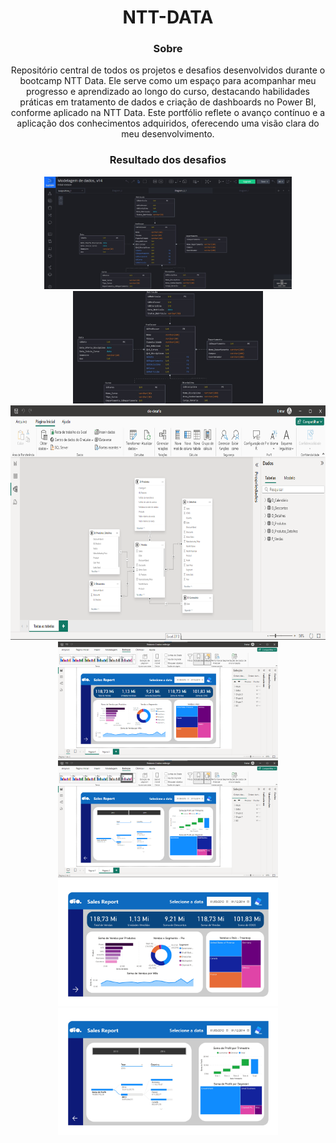 <div align="center">
 
# NTT-DATA
### Sobre

Repositório central de todos os projetos e desafios desenvolvidos durante o bootcamp NTT Data. Ele serve como um espaço para acompanhar meu progresso e aprendizado ao longo do curso, destacando habilidades práticas em tratamento de dados e criação de dashboards no Power BI, conforme aplicado na NTT Data. Este portfólio reflete o avanço contínuo e a aplicação dos conhecimentos adquiridos, oferecendo uma visão clara do meu desenvolvimento.

### Resultado dos desafios
<div>
<img src="Model-Star-Schema/img1.jpeg" type="image/jpeg" alt="Print_Screen" height=180>
<img src="Model-Star-Schema/img2.jpeg" type="image/jpeg" alt="Print_Screen Zoom" height=180>

<img src="Data_Modeling_with_DAX/img.png" type="image/jpeg" alt="Print_Screen Zoom" height=375>

<img src="Managerial-Dashboard-Design-Enhancement/print-pag1.png" type="image/png" alt="Print_Screen_pag1" height=187>
<img src="Managerial-Dashboard-Design-Enhancement/print-pag2.png" type="image/png" alt="Print_Screen_pag2" height=187>
<img src="Managerial-Dashboard-Design-Enhancement/pag1.jpg" type="image/jpg" alt="pag1" height=203>
<img src="Managerial-Dashboard-Design-Enhancement/pag2.jpg" type="image/jpg" alt="pag2" height=203>
</div>
</div>
